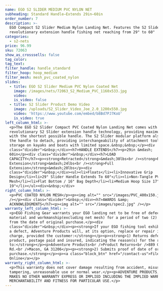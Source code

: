 ```yaml
---
name: EGO S2 SLIDER MEDIUM PVC NYLON NET
subheading: Standard Handle—Extends 29in–60in
order_number: 7
description: >-
  EGO Compact S2 Slider Medium Nylon Landing Net. Features the S2 Slider
  revolutionary extension handle fishing net reaching from 29" to 60"
categories:
  - s2-nets
price: 96.99
sku: 72063
show_as_crosssells: false
tag_color:
tag_text:
filter_handle: handle_standard
filter_hoop: hoop_medium
filter_mesh: mesh_pvc_coated_nylon
slides:
  - title: EGO S2 Slider Medium PVC Nylon Coated Net
    image: /images/nets/72063_S2_Medium_PVC_1160x533.jpg
    video:
    is_video: false
  - title: S2 Slider Product Demo Video
    image: /uploads/S2_Slider_Video_Joe_2.0_1200x550.jpg
    video: 'https://www.youtube.com/embed/b8Bd7PJ7KoU'
    is_video: true
left_column_html: >-
  <p>The EGO S2 Slider Compact PVC Coated Nylon Landing Net comes with the
  revolutionary S2 Slider extension handle technology, providing maximum reach
  with the shortest possible handle. The S2 Slider modular platform also allows
  the handle to detach, providing interchangeability of attachment tools, easy
  storage on kayaks and boats with limited space.&nbsp;&nbsp;</p><div
  class="divider">&nbsp;</div><h7>HANDLE EXTENDS</h7><p>29in &mdash;
  60in</p><div class="divider">&nbsp;</div><h7>LOAD
  CAPACITY</h7><p><strong>Retracted</strong>&mdash;30lbs<br /><strong>Partial
  Extension</strong>&mdash;24lbs<br /><strong>Full
  Extension</strong>&mdash;20lbs</p><div
  class="divider">&nbsp;</div><ul><li>Floats</li><li>Innovative Grip
  Design</li><li>29" Slider Handle Extends To 60"</li><li>Non-Tangle PVC Coated
  Mesh</li><li>Flat Bottom / 16" Bag Depth</li><li>Medium Hoop Size 17" x
  19"</li></ul><div>&nbsp;</div>
right_column_html: >-
  <p>PVC COATED NYLON MESH</p><p><img alt="" src="/images/PVC_400x150.jpg"
  /></p><div class="divider">&nbsp;</div><h7>AWARDS &amp;
  ACKNOWLEDGMENTS</h7><p><img alt="" src="/images/spec2.jpg" /></p>
warranty_left_column_html: >-
  <p>EGO Fishing Gear warrants your EGO landing net to be free of defects in
  material and workmanship(excluding net mesh) for a period of two (2) years
  from the date of original purchase.</p><div
  class="divider">&nbsp;</div><p><strong>If your EGO fishing tool exhibits such
  a defect, Adventure Products will, at its option, replace or repair it without
  charge, provided the customer:</strong></p><p><strong>1) Returns defective
  product, postage paid and insured, indicating the reason(s) for the return
  to:</strong></p><p>Adventure Products<br />Product Returns<br />889 Guy Paine
  Rd.<br />Macon, GA 31206</p><p><strong>2) Submits proof of date of original
  purchase.</strong></p><p><a class="block_btn" href="/contact-us">File Claim
  Online</a></p>
warranty_right_column_html: >-
  <p>This warranty does not cover damage resulting from accident, misuse, abuse,
  tampering, unreasonable use or normal wear.</p><p>ADVENTURE PRODUCTS, INC.
  MAKES NO OTHER WARRANTY EXPRESS OR IMPLIED INCLUDING THE IMPLIED WARRANTIES OF
  MERCHANTABILITY AND FITNESS FOR PARTICULAR USE.</p>
---
```

